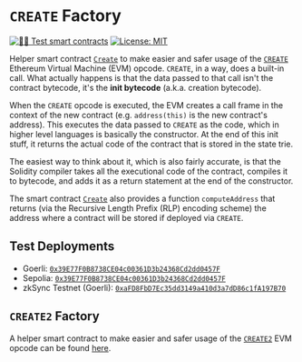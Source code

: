 # `CREATE` Factory

[![🕵️‍♂️ Test smart contracts](https://github.com/pcaversaccio/create-util/actions/workflows/test-contracts.yml/badge.svg)](https://github.com/pcaversaccio/create-util/actions/workflows/test-contracts.yml)
[![License: MIT](https://img.shields.io/badge/License-MIT-blue.svg)](https://opensource.org/license/mit/)

Helper smart contract [`Create`](./contracts/Create.sol) to make easier and safer usage of the [`CREATE`](https://www.evm.codes/#f0) Ethereum Virtual Machine (EVM) opcode. `CREATE`, in a way, does a built-in call. What actually happens is that the data passed to that call isn't the contract bytecode, it's the **init bytecode** (a.k.a. creation bytecode).

When the `CREATE` opcode is executed, the EVM creates a call frame in the context of the new contract (e.g. `address(this)` is the new contract's address). This executes the data passed to `CREATE` as the code, which in higher level languages is basically the constructor. At the end of this init stuff, it returns the actual code of the contract that is stored in the state trie.

The easiest way to think about it, which is also fairly accurate, is that the Solidity compiler takes all the executional code of the contract, compiles it to bytecode, and adds it as a return statement at the end of the constructor.

The smart contract [`Create`](./contracts/Create.sol) also provides a function `computeAddress` that returns (via the Recursive Length Prefix (RLP) encoding scheme) the address where a contract will be stored if deployed via `CREATE`.

## Test Deployments

- Goerli: [`0x39E77F0B8738CE04c00361D3b24368Cd2dd0457F`](https://goerli.etherscan.io/address/0x39E77F0B8738CE04c00361D3b24368Cd2dd0457F)
- Sepolia: [`0x39E77F0B8738CE04c00361D3b24368Cd2dd0457F`](https://sepolia.etherscan.io/address/0x39E77F0B8738CE04c00361D3b24368Cd2dd0457F)
- zkSync Testnet (Goerli): [`0xaFD8FbD7Ec35dd3149a410d3a7dD86c1fA197B70`](https://goerli.explorer.zksync.io/address/0xaFD8FbD7Ec35dd3149a410d3a7dD86c1fA197B70)

## `CREATE2` Factory

A helper smart contract to make easier and safer usage of the [`CREATE2`](https://eips.ethereum.org/EIPS/eip-1014) EVM opcode can be found [here](https://github.com/pcaversaccio/create2deployer).
